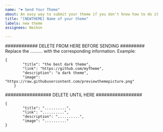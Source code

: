 ```yaml
---
name: "❤ Send Your Theme"
about: An easy way to submit your theme if you don't know how to do it via pull request.
title: "[NEWTHEME] Name of your theme"
labels: new theme
assignees: Neikon

---
```


############ DELETE FROM HERE BEFORE SENDING #########
Replace the .......... with the corresponding information. Example:
```
{
		"title": "the best dark theme",
		"link": "https://github.com/myTheme",
		"description": "a dark theme",
		"image": "https://raw.githubusercontent.com/previewthemepicture.png"
	}
```
################# DELETE UNTIL HERE #################

```
{
		"title": "..........",
		"link": "..........",
		"description": "..........",
		"image": ".........."
}
```
